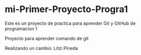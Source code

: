 # mi-Primer-Proyecto-Progra1

Este es un proyecto de practica para aprender Git y GitHub de programacion 1

Proyecto para aprender comando de git

Realizando un cambio: Litzi Pineda
